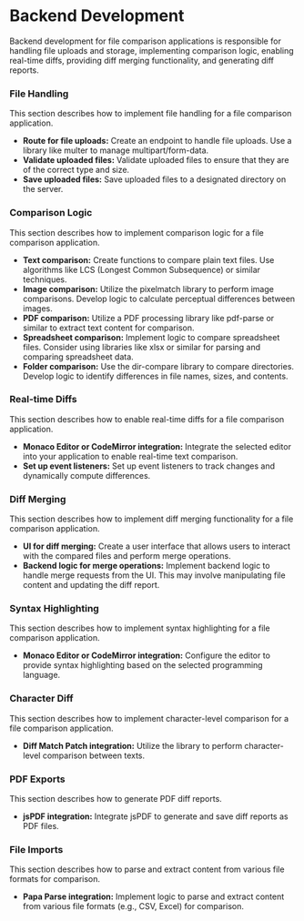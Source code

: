 #  Backend Development

Backend development for file comparison applications is responsible for handling file uploads and storage, implementing comparison logic, enabling real-time diffs, providing diff merging functionality, and generating diff reports.

### **File Handling**
This section describes how to implement file handling for a file comparison application.
* **Route for file uploads:** Create an endpoint to handle file uploads. Use a library like multer to manage multipart/form-data.
* **Validate uploaded files:** Validate uploaded files to ensure that they are of the correct type and size.
* **Save uploaded files:** Save uploaded files to a designated directory on the server.
### **Comparison Logic**
This section describes how to implement comparison logic for a file comparison application.
* **Text comparison:** Create functions to compare plain text files. Use algorithms like LCS (Longest Common Subsequence) or similar techniques.
* **Image comparison:** Utilize the pixelmatch library to perform image comparisons. Develop logic to calculate perceptual differences between images.
* **PDF comparison:** Utilize a PDF processing library like pdf-parse or similar to extract text content for comparison.
* **Spreadsheet comparison:** Implement logic to compare spreadsheet files. Consider using libraries like xlsx or similar for parsing and comparing spreadsheet data.
* **Folder comparison:** Use the dir-compare library to compare directories. Develop logic to identify differences in file names, sizes, and contents.
### **Real-time Diffs**
This section describes how to enable real-time diffs for a file comparison application.
* **Monaco Editor or CodeMirror integration:** Integrate the selected editor into your application to enable real-time text comparison.
* **Set up event listeners:** Set up event listeners to track changes and dynamically compute differences.
### **Diff Merging**
This section describes how to implement diff merging functionality for a file comparison application.
* **UI for diff merging:** Create a user interface that allows users to interact with the compared files and perform merge operations.
* **Backend logic for merge operations:** Implement backend logic to handle merge requests from the UI. This may involve manipulating file content and updating the diff report.
### **Syntax Highlighting**
This section describes how to implement syntax highlighting for a file comparison application.
* **Monaco Editor or CodeMirror integration:** Configure the editor to provide syntax highlighting based on the selected programming language.
### **Character Diff**
This section describes how to implement character-level comparison for a file comparison application.
* **Diff Match Patch integration:** Utilize the library to perform character-level comparison between texts.
### **PDF Exports**
This section describes how to generate PDF diff reports.
* **jsPDF integration:** Integrate jsPDF to generate and save diff reports as PDF files.
### **File Imports**
This section describes how to parse and extract content from various file formats for comparison.
* **Papa Parse integration:** Implement logic to parse and extract content from various file formats (e.g., CSV, Excel) for comparison.
